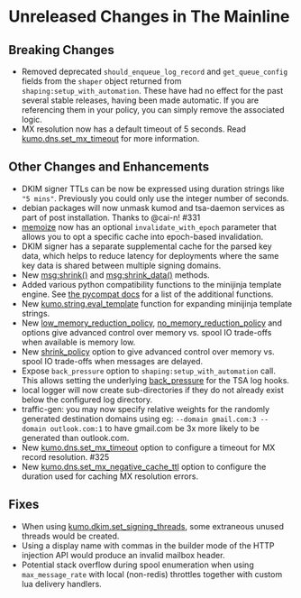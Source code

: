 # Unreleased Changes in The Mainline

## Breaking Changes
* Removed deprecated `should_enqueue_log_record` and `get_queue_config` fields
  from the `shaper` object returned from `shaping:setup_with_automation`.
  These have had no effect for the past several stable releases, having been
  made automatic. If you are referencing them in your policy, you can simply
  remove the associated logic.
* MX resolution now has a default timeout of 5 seconds. Read
  [kumo.dns.set_mx_timeout](../reference/kumo.dns/set_mx_timeout.md) for more
  information.

## Other Changes and Enhancements

* DKIM signer TTLs can be now be expressed using duration strings like `"5
  mins"`. Previously you could only use the integer number of seconds.
* debian packages will now unmask kumod and tsa-daemon services as part
  of post installation.  Thanks to @cai-n! #331
* [memoize](../reference/kumo/memoize.md) now has an optional
  `invalidate_with_epoch` parameter that allows you to opt a specific cache
  into epoch-based invalidation.
* DKIM signer has a separate supplemental cache for the parsed key data,
  which helps to reduce latency for deployments where the same key data
  is shared between multiple signing domains.
* New [msg:shrink()](../reference/message/shrink.md) and
  [msg:shrink_data()](../reference/message/shrink_data.md) methods.
* Added various python compatibility functions to the minijinja template engine.
  See [the pycompat
  docs](https://docs.rs/minijinja-contrib/latest/minijinja_contrib/pycompat/fn.unknown_method_callback.html)
  for a list of the additional functions.
* New [kumo.string.eval_template](../reference/string/eval_template.md)
  function for expanding minijinja template strings.
* New [low_memory_reduction_policy](../reference/kumo/make_egress_path/low_memory_reduction_policy.md),
  [no_memory_reduction_policy](../reference/kumo/make_egress_path/no_memory_reduction_policy.md) and
  options give advanced control over memory vs. spool IO trade-offs when
  available is memory low.
* New [shrink_policy](../reference/kumo/make_queue_config/shrink_policy.md)
  option to give advanced control over memory vs. spool IO trade-offs when
  messages are delayed.
* Expose `back_pressure` option to `shaping:setup_with_automation` call. This
  allows setting the underlying
  [back_pressure](../reference/kumo/configure_log_hook.md) for the TSA log
  hooks.
* local logger will now create sub-directories if they do not already exist
  below the configured log directory.
* traffic-gen: you may now specify relative weights for the randomly generated destination
  domains using eg: `--domain gmail.com:3 --domain outlook.com:1` to have gmail.com
  be 3x more likely to be generated than outlook.com.
* New [kumo.dns.set_mx_timeout](../reference/kumo.dns/set_mx_timeout.md) option
  to configure a timeout for MX record resolution. #325
* New [kumo.dns.set_mx_negative_cache_ttl](../reference/kumo.dns/set_mx_negative_cache_ttl.md)
  option to configure the duration used for caching MX resolution errors.

## Fixes

* When using
  [kumo.dkim.set_signing_threads](../reference/kumo.dkim/set_signing_threads.md),
  some extraneous unused threads would be created.
* Using a display name with commas in the builder mode of the HTTP injection
  API would produce an invalid mailbox header.
* Potential stack overflow during spool enumeration when using
  `max_message_rate` with local (non-redis) throttles together with custom lua delivery
  handlers.

